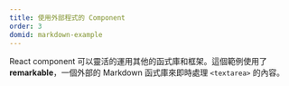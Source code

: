 ```yaml
---
title: 使用外部程式的 Component
order: 3
domid: markdown-example
---
```


React component 可以靈活的運用其他的函式庫和框架。這個範例使用了 **remarkable**，一個外部的 Markdown 函式庫來即時處理 `<textarea>` 的內容。
